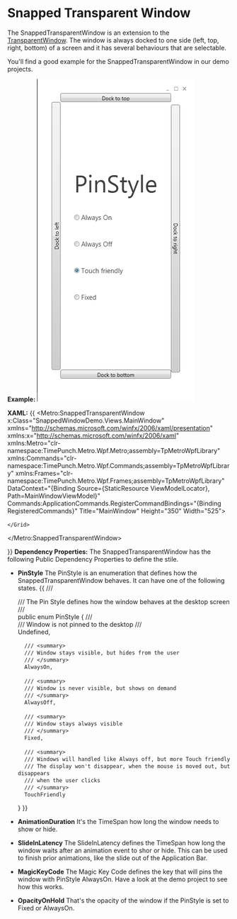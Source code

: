 # Snapped Transparent Window
The SnappedTransparentWindow is an extension to the [TransparentWindow](TransparentWindow). The window is always docked to one side (left, top, right, bottom) of a screen and it has several behaviours that are selectable.

You'll find a good example for the SnappedTransparentWindow in our demo projects.

**Example:**
![](SnappedTransparentWindow_SnappedTransparentWindow.png)

**XAML:**
{{
<Metro:SnappedTransparentWindow x:Class="SnappedWindowDemo.Views.MainWindow"
xmlns="http://schemas.microsoft.com/winfx/2006/xaml/presentation"
xmlns:x="http://schemas.microsoft.com/winfx/2006/xaml" 
xmlns:Metro="clr-namespace:TimePunch.Metro.Wpf.Metro;assembly=TpMetroWpfLibrary" 
xmlns:Commands="clr-namespace:TimePunch.Metro.Wpf.Commands;assembly=TpMetroWpfLibrary" 
xmlns:Frames="clr-namespace:TimePunch.Metro.Wpf.Frames;assembly=TpMetroWpfLibrary" 
DataContext="{Binding Source={StaticResource ViewModelLocator}, Path=MainWindowViewModel}"
Commands:ApplicationCommands.RegisterCommandBindings="{Binding RegisteredCommands}"
Title="MainWindow" Height="350" Width="525">
    <Grid>

    </Grid>
</Metro:SnappedTransparentWindow>

}}
**Dependency Properties:**
The SnappedTransparentWindow has the following Public Dependency Properties to define the stile.

* **PinStyle**
The PinStyle is an enumeration that defines how the SnappedTransparentWindow behaves. It can have one of the following states.
{{
    /// <summary>
    /// The Pin Style defines how the window behaves at the desktop screen
    /// </summary>
    public enum PinStyle
    {
        /// <summary>
        /// Window is not pinned to the desktop
        /// </summary>
        Undefined,

        /// <summary>
        /// Window stays visible, but hides from the user
        /// </summary>
        AlwaysOn,

        /// <summary>
        /// Window is never visible, but shows on demand
        /// </summary>
        AlwaysOff,

        /// <summary>
        /// Window stays always visible
        /// </summary>
        Fixed,

        /// <summary>
        /// Windows will handled like Always off, but more Touch friendly
        /// The display won't disappear, when the mouse is moved out, but disappears
        /// when the user clicks
        /// </summary>
        TouchFriendly
    }
}}

* **AnimationDuration** 
It's the TimeSpan how long the window needs to show or hide.

* **SlideInLatency**
The SlideInLatency defines the TimeSpan how long the window waits after an animation event to shor or hide. This can be used to finish prior animations, like the slide out of the Application Bar.

* **MagicKeyCode**
The Magic Key Code defines the key that will pins the window with PinStyle AlwaysOn. Have a look at the demo project to see how this works.

* **OpacityOnHold**
That's the opacity of the window if the PinStyle is set to Fixed or AlwaysOn.